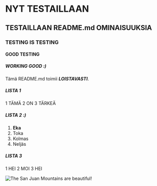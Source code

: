 

# NYT TESTAILLAAN

## TESTAILLAAN README.md OMINAISUUKSIA

### TESTING IS TESTING

#### GOOD TESTING

##### WORKING GOOD :)

Tämä README.md toimii __*LOISTAVASTI*__.
##### LISTA 1
1 TÄMÄ
2 ON 
3 TÄRKEÄ

##### LISTA 2 :)
1. **Eka**
2. Toka 
3. Kolmas 
4. Neljäs

##### LISTA 3
1 HEI 
2 MOI 
3 HEI

![The San Juan Mountains are beautiful!](http://www.imgworlds.com/wp-content/uploads/2015/12/18-CONTACTUS-HEADER.jpg "San Juan Mountains")

